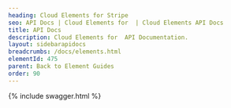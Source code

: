 ```yaml
---
heading: Cloud Elements for Stripe
seo: API Docs | Cloud Elements for  | Cloud Elements API Docs
title: API Docs
description: Cloud Elements for  API Documentation.
layout: sidebarapidocs
breadcrumbs: /docs/elements.html
elementId: 475
parent: Back to Element Guides
order: 90
---
```


{% include swagger.html %}
